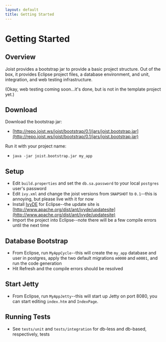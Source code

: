 ```yaml
---
layout: default
title: Getting Started
---
```


Getting Started
===============

Overview
--------

Joist provides a bootstrap jar to provide a basic project structure. Out of the box, it provides Eclipse project files, a database environment, and unit, integration, and web testing infrastructure.

(Okay, web testing coming soon...it's done, but is not in the template project yet.)

Download
--------

Download the bootstrap jar:

* [http://repo.joist.ws/joist/bootstrap/0.1/jars/joist.bootstrap.jar](http://repo.joist.ws/joist/bootstrap/0.1/jars/joist.bootstrap.jar)

Run it with your project name:

* `java -jar joist.bootstrap.jar my_app`

Setup
-----

* Edit `build.properties` and set the `db.sa.password` to your local `postgres` user's password
* Edit `ivy.xml` and change the joist versions from `SNAPSHOT` to `0.1`--this is annoying, but please live with it for now
* Install [IvyDE](http://ant.apache.org/ivy/ivyde/) for Eclipse--the update site is [http://www.apache.org/dist/ant/ivyde/updatesite](http://www.apache.org/dist/ant/ivyde/updatesite)
* Import the project into Eclipse--note there will be a few compile errors until the next time

Database Bootstrap
------------------

* From Eclipse, run `MyAppCycle`--this will create the `my_app` database and user in postgres, apply the two default migrations `m0000` and `m0001`, and run the code generation
* Hit Refresh and the compile errors should be resolved

Start Jetty
-----------

* From Eclipse, run `MyAppJetty`--this will start up Jetty on port 8080, you can start editing `index.htm` and `IndexPage`.

Running Tests
-------------

* See `tests/unit` and `tests/integration` for db-less and db-based, respectively, tests


